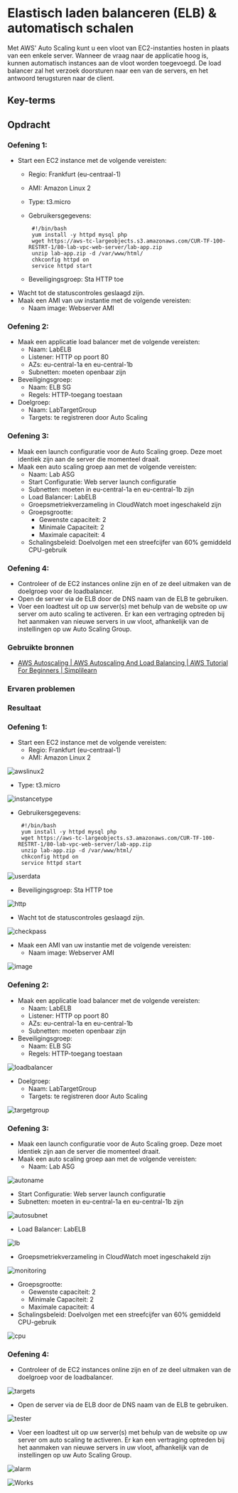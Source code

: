 # Elastisch laden balanceren (ELB) & automatisch schalen
Met AWS' Auto Scaling kunt u een vloot van EC2-instanties hosten in plaats van een enkele server. Wanneer de vraag naar de applicatie hoog is, kunnen automatisch instances aan de vloot worden toegevoegd. De load balancer zal het verzoek doorsturen naar een van de servers, en het antwoord terugsturen naar de client.

## Key-terms

## Opdracht
### Oefening 1:
- Start een EC2 instance met de volgende vereisten:
  - Regio: Frankfurt (eu-centraal-1)
  - AMI: Amazon Linux 2
  - Type: t3.micro
  - Gebruikersgegevens:
  
         #!/bin/bash
         yum install -y httpd mysql php
         wget https://aws-tc-largeobjects.s3.amazonaws.com/CUR-TF-100-RESTRT-1/80-lab-vpc-web-server/lab-app.zip
         unzip lab-app.zip -d /var/www/html/
         chkconfig httpd on
         service httpd start
  - Beveiligingsgroep: Sta HTTP toe
- Wacht tot de statuscontroles geslaagd zijn.
- Maak een AMI van uw instantie met de volgende vereisten:
  - Naam image: Webserver AMI

### Oefening 2:
- Maak een applicatie load balancer met de volgende vereisten:
  - Naam: LabELB
  - Listener: HTTP op poort 80
  - AZs: eu-central-1a en eu-central-1b
  - Subnetten: moeten openbaar zijn
- Beveiligingsgroep: 
  - Naam: ELB SG
  - Regels: HTTP-toegang toestaan
- Doelgroep:
  - Naam: LabTargetGroup
  - Targets: te registreren door Auto Scaling

### Oefening 3:
- Maak een launch configuratie voor de Auto Scaling groep. Deze moet identiek zijn aan de server die momenteel draait.
- Maak een auto scaling groep aan met de volgende vereisten:
  - Naam: Lab ASG
  - Start Configuratie: Web server launch configuratie
  - Subnetten: moeten in eu-central-1a en eu-central-1b zijn
  - Load Balancer: LabELB
  - Groepsmetriekverzameling in CloudWatch moet ingeschakeld zijn
  - Groepsgrootte:
    - Gewenste capaciteit: 2
    - Minimale Capaciteit: 2
    - Maximale capaciteit: 4
  - Schalingsbeleid: Doelvolgen met een streefcijfer van 60% gemiddeld CPU-gebruik

### Oefening 4:
- Controleer of de EC2 instances online zijn en of ze deel uitmaken van de doelgroep voor de loadbalancer.
- Open de server via de ELB door de DNS naam van de ELB te gebruiken.
- Voer een loadtest uit op uw server(s) met behulp van de website op uw server om auto scaling te activeren. Er kan een vertraging optreden bij het aanmaken van nieuwe servers in uw vloot, afhankelijk van de instellingen op uw Auto Scaling Group.

### Gebruikte bronnen

- [AWS Autoscaling | AWS Autoscaling And Load Balancing | AWS Tutorial For Beginners | Simplilearn](https://www.youtube.com/watch?v=4EOaAkY4pNE)

### Ervaren problemen

### Resultaat

### Oefening 1:
- Start een EC2 instance met de volgende vereisten:
  - Regio: Frankfurt (eu-centraal-1)
  - AMI: Amazon Linux 2

![awslinux2](../00_includes/awslinux2.JPG)
  - Type: t3.micro

![instancetype](../00_includes/instancetype.JPG)
  - Gebruikersgegevens:
  
         #!/bin/bash
         yum install -y httpd mysql php
         wget https://aws-tc-largeobjects.s3.amazonaws.com/CUR-TF-100-RESTRT-1/80-lab-vpc-web-server/lab-app.zip
         unzip lab-app.zip -d /var/www/html/
         chkconfig httpd on
         service httpd start

![userdata](../00_includes/userdata.JPG)
  - Beveiligingsgroep: Sta HTTP toe

![http](../00_includes/http.JPG)
  - Wacht tot de statuscontroles geslaagd zijn.

![checkpass](../00_includes/checkpass.JPG)
  - Maak een AMI van uw instantie met de volgende vereisten:
    - Naam image: Webserver AMI

![image](../00_includes/image.JPG)

### Oefening 2:
- Maak een applicatie load balancer met de volgende vereisten:
  - Naam: LabELB
  - Listener: HTTP op poort 80
  - AZs: eu-central-1a en eu-central-1b
  - Subnetten: moeten openbaar zijn
- Beveiligingsgroep: 
  - Naam: ELB SG
  - Regels: HTTP-toegang toestaan

![loadbalancer](../00_includes/loadbalancer.JPG)

- Doelgroep:
  - Naam: LabTargetGroup
  - Targets: te registreren door Auto Scaling

![targetgroup](../00_includes/targetgroup.JPG)

### Oefening 3:
- Maak een launch configuratie voor de Auto Scaling groep. Deze moet identiek zijn aan de server die momenteel draait.
- Maak een auto scaling groep aan met de volgende vereisten:
  - Naam: Lab ASG

![autoname](../00_includes/autoname.JPG)

  - Start Configuratie: Web server launch configuratie
  - Subnetten: moeten in eu-central-1a en eu-central-1b zijn

![autosubnet](../00_includes/autosubnet.JPG)
  - Load Balancer: LabELB

![lb](../00_includes/lb.JPG)
  - Groepsmetriekverzameling in CloudWatch moet ingeschakeld zijn

![monitoring](../00_includes/monitoring.JPG)
  - Groepsgrootte:
    - Gewenste capaciteit: 2
    - Minimale Capaciteit: 2
    - Maximale capaciteit: 4
  - Schalingsbeleid: Doelvolgen met een streefcijfer van 60% gemiddeld CPU-gebruik

![cpu](../00_includes/cpu.JPG)

### Oefening 4:
- Controleer of de EC2 instances online zijn en of ze deel uitmaken van de doelgroep voor de loadbalancer.

![targets](../00_includes/targets.JPG)
- Open de server via de ELB door de DNS naam van de ELB te gebruiken.

![tester](../00_includes/tester.JPG)
- Voer een loadtest uit op uw server(s) met behulp van de website op uw server om auto scaling te activeren. Er kan een vertraging optreden bij het aanmaken van nieuwe servers in uw vloot, afhankelijk van de instellingen op uw Auto Scaling Group.

![alarm](../00_includes/alarm.JPG)

![Works](../00_includes/Works.JPG)

